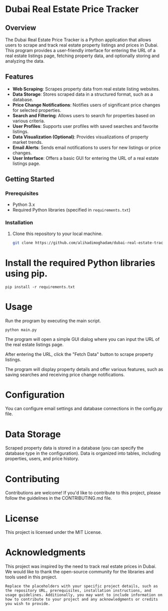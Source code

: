 # Dubai Real Estate Price Tracker

## Overview

The Dubai Real Estate Price Tracker is a Python application that allows users to scrape and track real estate property listings and prices in Dubai. This program provides a user-friendly interface for entering the URL of a real estate listings page, fetching property data, and optionally storing and analyzing the data.

## Features

- **Web Scraping**: Scrapes property data from real estate listing websites.
- **Data Storage**: Stores scraped data in a structured format, such as a database.
- **Price Change Notifications**: Notifies users of significant price changes for selected properties.
- **Search and Filtering**: Allows users to search for properties based on various criteria.
- **User Profiles**: Supports user profiles with saved searches and favorite listings.
- **Data Visualization (Optional)**: Provides visualizations of property market trends.
- **Email Alerts**: Sends email notifications to users for new listings or price changes.
- **User Interface**: Offers a basic GUI for entering the URL of a real estate listings page.

## Getting Started

### Prerequisites

- Python 3.x
- Required Python libraries (specified in `requirements.txt`)

### Installation

1. Clone this repository to your local machine.
   ```bash
   git clone https://github.com/alihadimoghadam/dubai-real-estate-tracker.git


# Install the required Python libraries using pip.
`pip install -r requirements.txt`

# Usage
Run the program by executing the main script.

`python main.py`

The program will open a simple GUI dialog where you can input the URL of the real estate listings page.

After entering the URL, click the "Fetch Data" button to scrape property listings.

The program will display property details and offer various features, such as saving searches and receiving price change notifications.

# Configuration
You can configure email settings and database connections in the config.py file.

# Data Storage
Scraped property data is stored in a database (you can specify the database type in the configuration).
Data is organized into tables, including properties, users, and price history.

# Contributing
Contributions are welcome! If you'd like to contribute to this project, please follow the guidelines in the CONTRIBUTING.md file.

# License
This project is licensed under the MIT License.

# Acknowledgments
This project was inspired by the need to track real estate prices in Dubai.
We would like to thank the open-source community for the libraries and tools used in this project.

`Replace the placeholders with your specific project details, such as the repository URL, prerequisites, installation instructions, and usage guidelines. Additionally, you may want to include information on how to contribute to your project and any acknowledgments or credits you wish to provide.`